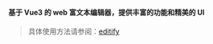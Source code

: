 #### 基于 Vue3 的 web 富文本编辑器，提供丰富的功能和精美的 UI

> 具体使用方法请参阅：[editify](https://www.ling0523.cn/editify/start/)
